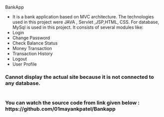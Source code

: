BankApp
 - It is a bank application based on MVC architecture. The technologies used in this project 
 were JAVA , Servlet ,JSP,HTML, CSS. For database, MySql is used in this project. It consists of 
 several modules like:
 - Login
 - Change Password
 - Check Balance Status
 - Money Transaction
 - Transaction History
 - Logout<br>
 - User Profile<br>
 <h3>Cannot display the actual site because it is not connected to any database. <h3><br>
 You can watch the source code from link given  below :<br>
 https://github.com/01mayankpatel/Bankapp

